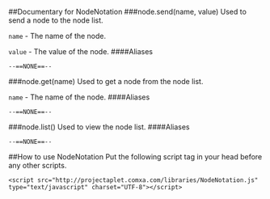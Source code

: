 ##Documentary for NodeNotation
###node.send(name, value)
Used to send a node to the node list.

`name` - The name of the node.

`value` - The value of the node.
####Aliases
```
--==NONE==--
```
###node.get(name)
Used to get a node from the node list.

`name` - The name of the node.
####Aliases
```
--==NONE==--
```
###node.list()
Used to view the node list.
####Aliases
```
--==NONE==--
```
##How to use NodeNotation
Put the following script tag in your head before any other scripts.

```
<script src="http://projectaplet.comxa.com/libraries/NodeNotation.js" type="text/javascript" charset="UTF-8"></script>
```